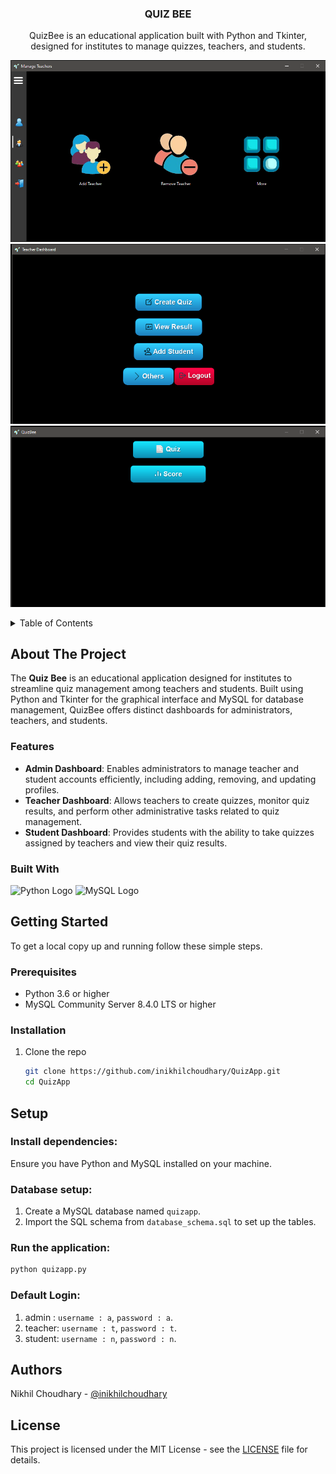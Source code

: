 
  <h3 align="center">QUIZ BEE</h3>

  <p align="center">
QuizBee is an educational application built with Python and Tkinter, designed for institutes to manage quizzes, teachers, and students.    <br>
  </p>

<p align="center">
  <img src="images/s1.png" alt="Quiz Bee Screenshot" width="700">
  <img src="images/s2.png" alt="Quiz Bee Screenshot" width="700">
  <img src="images/s3.png" alt="Quiz Bee Screenshot" width="700">
</p>


<!-- TABLE OF CONTENTS -->
<details>
  <summary>Table of Contents</summary>
  <ol>
    <li>
      <a href="#about-the-project">About The Project</a>
      <ul>
        <li><a href="#features">Features</a></li>
        <li><a href="#built-with">Built With</a></li>
      </ul>
    </li>
    <li>
      <a href="#getting-started">Getting Started</a>
      <ul>
        <li><a href="#prerequisites">Prerequisites</a></li>
        <li><a href="#installation">Installation</a></li>
      </ul>
    </li>
    </li>
  </ol>
</details>

<!-- ABOUT THE PROJECT -->
## About The Project

The **Quiz Bee** is an educational application designed for institutes to streamline quiz management among teachers and students. Built using Python and Tkinter for the graphical interface and MySQL for database management, QuizBee offers distinct dashboards for administrators, teachers, and students.
### Features

- **Admin Dashboard**: Enables administrators to manage teacher and student accounts efficiently, including adding, removing, and updating profiles.
- **Teacher Dashboard**: Allows teachers to create quizzes, monitor quiz results, and perform other administrative tasks related to quiz management.
- **Student Dashboard**: Provides students with the ability to take quizzes assigned by teachers and view their quiz results.

### Built With

![Python Logo](https://www.python.org/static/community_logos/python-logo.png)     ![MySQL Logo](https://www.mysql.com/common/logos/logo-mysql-170x115.png)



<!-- GETTING STARTED -->
## Getting Started

To get a local copy up and running follow these simple steps.

### Prerequisites

* Python 3.6 or higher
* MySQL Community Server 8.4.0 LTS or higher


### Installation

1. Clone the repo
   ```sh
   git clone https://github.com/inikhilchoudhary/QuizApp.git
   cd QuizApp

## Setup

### Install dependencies:

Ensure you have Python and MySQL installed on your machine.

### Database setup:

1. Create a MySQL database named `quizapp`.
2. Import the SQL schema from `database_schema.sql` to set up the tables.

### Run the application:

```bash
python quizapp.py
```

### Default Login:
1. admin  : `username : a`,   `password : a`.
1. teacher: `username : t`, `password : t`.
1. student: `username : n`, `password : n`.

## Authors

Nikhil Choudhary - [@inikhilchoudhary](https://www.linkedin.com/in/inikhilchoudhary/)

## License

This project is licensed under the MIT License - see the [LICENSE](LICENSE) file for details.
